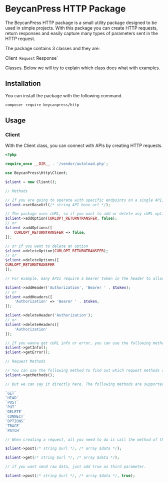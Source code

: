 # BeycanPress HTTP Package

The BeycanPress HTTP package is a small utility package designed to be used in simple projects. With this package you can create HTTP requests, return responses and easily capture many types of parameters sent in the HTTP request.

The package contains 3 classes and they are:

Client`
Request`
Response`

Classes. Below we will try to explain which class does what with examples.

## Installation

You can install the package with the following command.

```bash
composer require beycanpress/http
```

## Usage

### Client

With the Client class, you can connect with APIs by creating HTTP requests.

```php
<?php

require_once __DIR__ . '/vendor/autoload.php';

use BeycanPress\Http\Client;

$client = new Client();

// Methods

// If you are going to operate with specific endpoints on a single API, you can define a base URL.
$client->setBaseUrl(/* string API base url */);

// The package uses cURL, so if you want to add or delete any cURL option, you can use the following methods. Also, "CURLOPT_RETURNTRANSFER" in the example is "true" by default. If you need to make it "false", you need to use it as follows.
$client->addOption(CURLOPT_RETURNTRANSFER, false);
// or
$client->addOptions([
    CURLOPT_RETURNTRANSFER => false,
]);

// or if you want to delete an option
$client->deleteOption(CURLOPT_RETURNTRANSFER);
// or
$client->deleteOptions([
CURLOPT_RETURNTRANSFER
]);

// For example, many APIs require a bearer token in the header to allow access to the API. If you want to add or delete a header data, you can use the following methods.

$client->addHeader('Authorization', 'Bearer ' . $token);
// or
$client->addHeaders([
    'Authorization' => 'Bearer ' . $token,
]);

$client->deleteHeader('Authorization');
// or
$client->deleteHeaders([
    'Authorization'
]);

// If you wanna get cURL info or error, you can use the following methods.
$client->getInfo();
$client->getError();

// Request Methods

// You can use the following method to find out which request methods are accepted.
$client->getMethods();

// But we can say it directly here. The following methods are supported.

`GET`
`HEAD`
`POST`
`PUT`
`DELETE`
`CONNECT`
`OPTIONS`
`TRACE`
`PATCH`

// When creating a request, all you need to do is call the method of the request type, for example POST and GET are given below.

$client->post(/* string $url */, /* array $data */);

$client->get(/* string $url */, /* array $data */);

// if you want send raw data, just add true as third parameter.

$client->post(/* string $url */, /* array $data */, true);
```